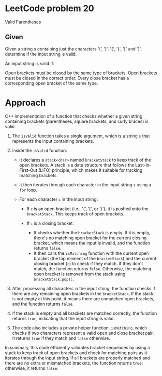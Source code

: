 # LeetCode problem 20
Valid Parentheses

## Given
Given a string s containing just the characters '(', ')', '{', '}', '[' and ']', determine if the input string is valid.

An input string is valid if:

Open brackets must be closed by the same type of brackets.
Open brackets must be closed in the correct order.
Every close bracket has a corresponding open bracket of the same type.

# Approach
C++ implementation of a function that checks whether a given string containing brackets (parentheses, square brackets, and curly braces) is valid.

1. The `isValid` function takes a single argument, which is a string `s` that represents the input containing brackets.

2. Inside the `isValid` function:
   - It declares a `stack<char>` named `bracketStack` to keep track of the open brackets. A stack is a data structure that follows the Last-In-First-Out (LIFO) principle, which makes it suitable for tracking matching brackets.

   - It then iterates through each character in the input string `s` using a `for` loop.

   - For each character `c` in the input string:
     - If `c` is an open bracket (i.e., '(', '[', or '{'), it is pushed onto the `bracketStack`. This keeps track of open brackets.

     - If `c` is a closing bracket:
       - It checks whether the `bracketStack` is empty. If it is empty, there's no matching open bracket for the current closing bracket, which means the input is invalid, and the function returns `false`.
       - It then calls the `isMatching` function with the current open bracket (the top element of the `bracketStack`) and the current closing bracket (`c`) to check if they match. If they don't match, the function returns `false`. Otherwise, the matching open bracket is removed from the stack using `bracketStack.pop()`.

3. After processing all characters in the input string, the function checks if there are any remaining open brackets in the `bracketStack`. If the stack is not empty at this point, it means there are unmatched open brackets, and the function returns `false`.

4. If the stack is empty and all brackets are matched correctly, the function returns `true`, indicating that the input string is valid.

5. The code also includes a private helper function, `isMatching`, which checks if two characters represent a valid open and close bracket pair. It returns `true` if they match and `false` otherwise.

In summary, this code efficiently validates bracket sequences by using a stack to keep track of open brackets and check for matching pairs as it iterates through the input string. If all brackets are properly matched and there are no extra or mismatched brackets, the function returns `true`; otherwise, it returns `false`.